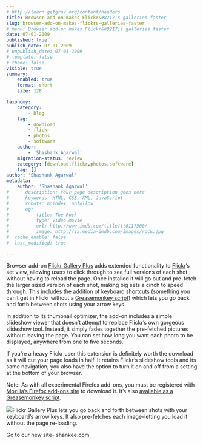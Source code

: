```yaml
---
# http://learn.getgrav.org/content/headers
title: Browser add-on makes Flickr&#8217;s galleries faster
slug: browser-add-on-makes-flickrs-galleries-faster
# menu: Browser add-on makes Flickr&#8217;s galleries faster
date: 07-01-2009
published: true
publish_date: 07-01-2009
# unpublish_date: 07-01-2009
# template: false
# theme: false
visible: true
summary:
    enabled: true
    format: short
    size: 128

taxonomy:
    category:
        - Blog
    tag:
        - download
        - flickr
        - photos
        - software
    author:
        - 'Shashank Agarwal'
    migration-status: review
    category: [download,flickr,photos,software]
    tag: []
author: 'Shashank Agarwal'
metadata:
    author: 'Shashank Agarwal'
#      description: Your page description goes here
#      keywords: HTML, CSS, XML, JavaScript
#      robots: noindex, nofollow
#      og:
#          title: The Rock
#          type: video.movie
#          url: http://www.imdb.com/title/tt0117500/
#          image: http://ia.media-imdb.com/images/rock.jpg
#  cache_enable: false
#  last_modified: true

---
```


Browser add-on [Flickr Gallery Plus](http://www.robertnyman.com/flickrgalleryplus/) adds extended functionality to [Flickr](http://www.flickr.com/)‘s set view, allowing users to click through to see full versions of each shot without having to reload the page. Once installed it will go out and pre-fetch the larger sized version of each shot, making big sets a cinch to speed through. This includes the addition of keyboard shortcuts (something you can’t get in Flickr without a [Greasemonkey script](http://userscripts.org/scripts/show/1708)) which lets you go back and forth between shots using your arrow keys.

In addition to its thumbnail optimizer, the add-on includes a simple slideshow viewer that doesn’t attempt to replace Flickr’s own gorgeous slideshow tool. Instead, it simply fades together the pre-fetched pictures without leaving the page. You can set how long you want each photo to be displayed, anywhere from one to five seconds.

If you’re a heavy Flickr user this extension is definitely worth the download as it will cut your page loads in half. It retains Flickr’s slideshow tools and its same navigation; you also have the option to turn it on and off from a setting at the bottom of your browser.

Note: As with all experimental Firefox add-ons, you must be registered with [Mozilla’s Firefox add-ons site](https://addons.mozilla.org/en-US/firefox/) to download it. It’s also [available as a Greasemonkey script](http://code.google.com/p/flickrgalleryplus/downloads/list).

![](http://i.i.com.com/cnwk.1d/i/bto/20090105/Flickr-slideshow_610x325.png)Flickr Gallery Plus lets you go back and forth between shots with your keyboard’s arrow keys. It also pre-fetches each image–letting you load it without the page re-loading.

 

Go to our new site- shankee.com
